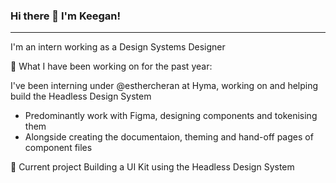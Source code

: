 ### Hi there 👋 I'm Keegan!
---
I'm an intern working as a Design Systems Designer

📖 What I have been working on for the past year:

I've been interning under @esthercheran at Hyma, working on and helping build the Headless Design System
  * Predominantly work with Figma, designing components and tokenising them
  * Alongside creating the documentaion, theming and hand-off pages of component files

  📑 Current project
  Building a UI Kit using the Headless Design System

